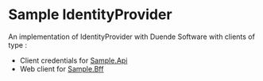 # Sample IdentityProvider

An implementation of IdentityProvider with Duende Software with clients of type :
- Client credentials for [Sample.Api](https://github.com/kevsofr/Sample.Api)
- Web client for [Sample.Bff](https://github.com/kevsofr/Sample.Bff)